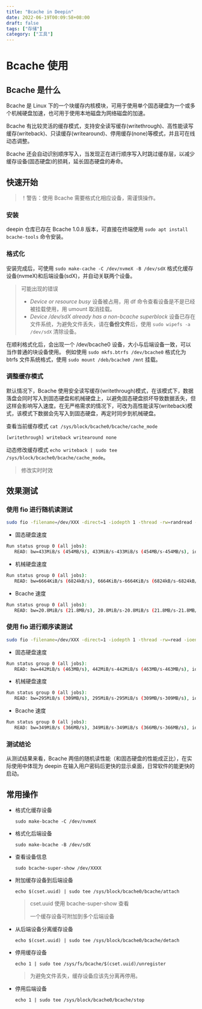 ```yaml
---
title: "Bcache in Deepin"
date: 2022-06-19T00:09:58+08:00
draft: false
tags: ["存储"]
category: ["工具"]
---
```


# Bcache 使用

## Bcache 是什么

Bcache 是 Linux 下的一个块缓存内核模块，可用于使用单个固态硬盘为一个或多个机械硬盘加速，也可用于使用本地磁盘为网络磁盘的加速。

Bcache 有比较灵活的缓存模式，支持安全读写缓存(writethrough)、高性能读写缓存(writeback)、只读缓存(writearound)、停用缓存(none)等模式，并且可在线动态调整。

Bcache 还会自动识别顺序写入，当发现正在进行顺序写入时跳过缓存层，以减少缓存设备(固态硬盘)的损耗，延长固态硬盘的寿命。

## 快速开始

> ！警告：使用 Bcache 需要格式化相应设备，需谨慎操作。

### 安装

deepin 仓库已存在 Bcache 1.0.8 版本，可直接在终端使用 `sudo apt install bcache-tools` 命令安装。

### 格式化

安装完成后，可使用 `sudo make-cache -C /dev/nvmeX -B /dev/sdX` 格式化缓存设备(nvmeX)和后端设备(sdX)，并自动关联两个设备。

> 可能出现的错误
>
> - _Device or resource busy_ 设备被占用，用 df 命令查看设备是不是已经被挂载使用，用 umount 取消挂载。
> - _Device /dev/sdX already has a non-bcache superblock_ 设备已存在文件系统，为避免文件丢失，请在**备份文件**后，使用 `sudo wipefs -a /dev/sdX` 清除设备。

在顺利格式化后，会出现一个 /dev/bcache0 设备，大小与后端设备一致，可以当作普通的块设备使用。
例如使用 `sudo mkfs.btrfs /dev/bcache0` 格式化为 btrfs 文件系统格式，使用 `sudo mount /deb/bcache0 /mnt` 挂载。

### 调整缓存模式

默认情况下，Bcache 使用安全读写缓存(writethrough)模式，在该模式下，数据落盘会同时写入到固态硬盘和机械硬盘上，以避免固态硬盘损坏导致数据丢失，但这样会影响写入速度。在无严格需求的情况下，可改为高性能读写(writeback)模式，该模式下数据会先写入到固态硬盘，再定时同步到机械硬盘。

查看当前缓存模式 `cat /sys/block/bcache0/bcache/cache_mode`

```bash
[writethrough] writeback writearound none
```

动态修改缓存模式 `echo writeback | sudo tee /sys/block/bcache0/bcache/cache_mode`。

> 修改实时时效

## 效果测试

### 使用 fio 进行随机读测试

```bash
sudo fio -filename=/dev/XXX -direct=1 -iodepth 1 -thread -rw=randread -ioengine=psync -bs=16k -size=5G -numjobs=30 -runtime=10 -group_reporting -name=mytest
```

- 固态硬盘速度

```bash
Run status group 0 (all jobs):
   READ: bw=433MiB/s (454MB/s), 433MiB/s-433MiB/s (454MB/s-454MB/s), io=4330MiB (4540MB), run=10002-10002msec
```

- 机械硬盘速度

```bash
Run status group 0 (all jobs):
   READ: bw=6664KiB/s (6824kB/s), 6664KiB/s-6664KiB/s (6824kB/s-6824kB/s), io=65.7MiB (68.9MB), run=10099-10099msec
```

- Bcache 速度

```bash
Run status group 0 (all jobs):
   READ: bw=20.8MiB/s (21.8MB/s), 20.8MiB/s-20.8MiB/s (21.8MB/s-21.8MB/s), io=211MiB (221MB), run=10140-10140msec
```

### 使用 fio 进行顺序读测试

```bash
sudo fio -filename=/dev/XXX -direct=1 -iodepth 1 -thread -rw=read -ioengine=psync -bs=16k -size=5G -numjobs=30 -runtime=8 -group_reporting -name=mytest
```

- 固态硬盘速度

```bash
Run status group 0 (all jobs):
   READ: bw=442MiB/s (463MB/s), 442MiB/s-442MiB/s (463MB/s-463MB/s), io=3536MiB (3707MB), run=8008-8008msec
```

- 机械硬盘速度

```bash
Run status group 0 (all jobs):
   READ: bw=295MiB/s (309MB/s), 295MiB/s-295MiB/s (309MB/s-309MB/s), io=2357MiB (2472MB), run=8002-8002msec
```

- Bcache 速度

```bash
Run status group 0 (all jobs):
   READ: bw=349MiB/s (366MB/s), 349MiB/s-349MiB/s (366MB/s-366MB/s), io=2795MiB (2931MB), run=8002-8002msec
```

### 测试结论

从测试结果来看，Bcache 两倍的随机读性能（和固态硬盘的性能成正比），在实际使用中体现为 deepin 在输入用户密码后更快的显示桌面，日常软件的能更快的启动。

## 常用操作

- 格式化缓存设备

  `sudo make-bcache -C /dev/nvmeX`

- 格式化后端设备

  `sudo make-bcache -B /dev/sdX`

- 查看设备信息

  `sudo bcache-super-show /dev/XXXX`

- 附加缓存设备到后端设备

  `echo $(cset.uuid) | sudo tee /sys/block/bcache0/bcache/attach`

  > cset.uuid 使用 bcache-super-show 查看
  >
  > 一个缓存设备可附加到多个后端设备

- 从后端设备分离缓存设备

  `echo $(cset.uuid) | sudo tee /sys/block/bcache0/bcache/detach`

- 停用缓存设备

  `echo 1 | sudo tee /sys/fs/bcache/$(cset.uuid)/unregister`

  > 为避免文件丢失，缓存设备应该先分离再停用。

- 停用后端设备

  `echo 1 | sudo tee /sys/block/bcache0/bcache/stop`
